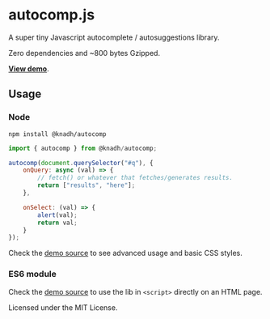 # autocomp.js

A super tiny Javascript autocomplete / autosuggestions library. 

Zero dependencies and ~800 bytes Gzipped.

[**View demo**](https://knadh.github.io/autocomp.js/docs/).

## Usage

### Node
```shell
npm install @knadh/autocomp
```

```javascript
import { autocomp } from @knadh/autocomp;

autocomp(document.querySelector("#q"), {
	onQuery: async (val) => {
		// fetch() or whatever that fetches/generates results.
		return ["results", "here"];
	},

	onSelect: (val) => {
		alert(val);
		return val;
	}
});
```

Check the [demo source](https://github.com/knadh/autocomp.js/blob/master/docs/index.html) to see advanced usage and basic CSS styles.

### ES6 module
Check the [demo source](https://github.com/knadh/autocomp.js/blob/master/docs/index.html) to use the lib in `<script>` directly on an HTML page.

Licensed under the MIT License.
